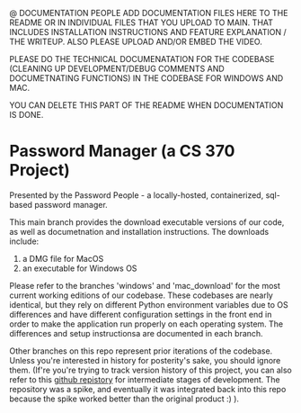 @ DOCUMENTATION PEOPLE ADD DOCUMENTATION FILES HERE TO THE README OR IN INDIVIDUAL FILES THAT YOU UPLOAD TO MAIN. THAT INCLUDES INSTALLATION INSTRUCTIONS AND FEATURE EXPLANATION / THE WRITEUP. ALSO PLEASE UPLOAD AND/OR EMBED THE VIDEO.

PLEASE DO THE TECHNICAL DOCUMENATATION FOR THE CODEBASE (CLEANING UP DEVELOPMENT/DEBUG COMMENTS AND DOCUMETNATING FUNCTIONS) IN THE CODEBASE FOR WINDOWS AND MAC.

YOU CAN DELETE THIS PART OF THE README WHEN DOCUMENTATION IS DONE.

# Password Manager (a CS 370 Project)
Presented by the Password People - a locally-hosted, containerized, sql-based password manager.

This main branch provides the download executable versions of our code, as well as documetnation and installation instructions. The downloads include:
1) a DMG file for MacOS
3) an executable for Windows OS

Please refer to the branches 'windows' and 'mac_download' for the most current working editions of our codebase. These codebases are nearly identical, but they rely on different Python environment variables due to OS differences and have different configuration settings in the front end in order to make the application run properly on each operating system. The differences and setup instructionsa are documented in each branch.

Other branches on this repo represent prior iterations of the codebase. Unless you're interested in history for posterity's sake, you should ignore them. (If're you're trying to track version history of this project, you can also refer to this [github repistory]([url](https://github.com/michi-okahata/toy-password-manager)) for intermediate stages of development. The repository was a spike, and eventually it was integrated back into this repo because the spike worked better than the original product :) ).
